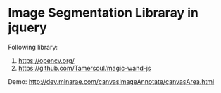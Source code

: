 Image Segmentation Libraray in jquery
=============================

Following library:
1. https://opencv.org/
2. https://github.com/Tamersoul/magic-wand-js

Demo: http://dev.minarae.com/canvasImageAnnotate/canvasArea.html
